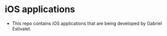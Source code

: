 # iOS applications
- This repo contains iOS applications that are being developed by Gabriel Estivalet.
